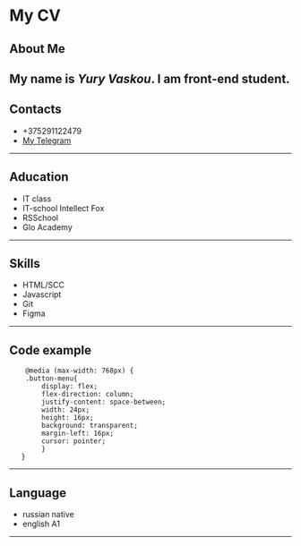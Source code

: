 # My CV

## About Me


My name is *Yury Vaskou*. I am front-end student.
-------
## Contacts


* +375291122479
* [My Telegram](https://t.me/Youvulir "Telegram")
-------
## Aducation


* IT class
* IT-school Intellect Fox
* RSSchool
* Glo Academy
--------
## Skills


* HTML/SCC
* Javascript
* Git
* Figma
--------
## Code example

``` 
    @media (max-width: 768px) {
    .button-menu{
        display: flex;
        flex-direction: column;
        justify-content: space-between;
        width: 24px;
        height: 16px;
        background: transparent;
        margin-left: 16px;
        cursor: pointer;
        }
   }
```
--------
## Language

* russian native
* english A1
--------
